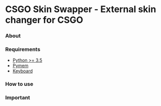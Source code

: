# CSGO Skin Swapper - External skin changer for CSGO
<h3>About</h3>
<h3>Requirements</h3>
<ul><li><a href="https://www.python.org/">Python >= 3.5</a></li>
  <li><a href="https://pypi.org/project/Pymem/">Pymem</a></li>
  <li><a href="https://pypi.org/project/keyboard/">Keyboard</a></li>
</ul>

<h3>How to use</h3>
<h3>Important</h3>
